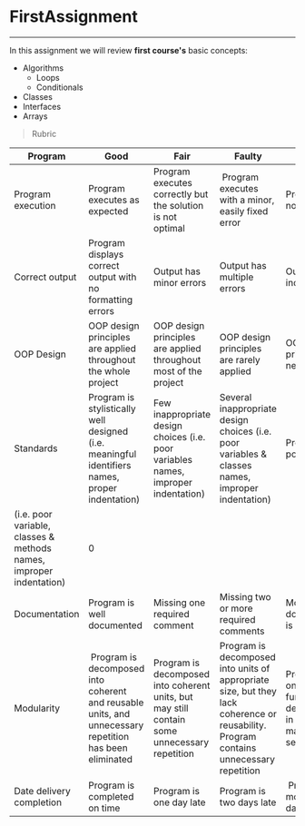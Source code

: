 # FirstAssignment
---
In this assignment we will review **first course's** basic concepts:

* Algorithms 
    * Loops
    * Conditionals
* Classes
* Interfaces
* Arrays

> Rubric

Program | Good | Fair | Faulty | Poor | Score
---------- | ---------- | ---------- | ---------- | ---------- | ----------
Program execution | Program executes as expected | Program executes correctly but the solution is not optimal | Program executes with a minor, easily fixed error | Program does not execute | 0
Correct output | Program displays correct output with no formatting errors | Output has minor errors | Output has multiple errors | Output is incorrect | 0
OOP Design | OOP design principles are applied throughout the whole project | OOP design principles are applied throughout most of the project | OOP design principles are rarely applied | OOP design principles are never applied | 0
Standards | Program is stylistically well designed (i.e. meaningful identifiers names, proper indentation) | Few inappropriate design choices (i.e. poor variables names, improper indentation) | Several inappropriate design choices (i.e. poor variables & classes names, improper indentation) | Program is poorly written.
(i.e. poor variable, classes & methods names, improper indentation) | 0
Documentation | Program is well documented | Missing one required comment | Missing two or more required comments | Most or all documentation is missing | 0
Modularity | Program is decomposed into coherent and reusable units, and unnecessary repetition has been eliminated | Program is decomposed into coherent units, but may still contain some unnecessary repetition | Program is decomposed into units of appropriate size, but they lack coherence or reusability. Program contains unnecessary repetition | Program is one big function or is decomposed in ways that make little sense | 0
Date delivery completion | Program is completed on time | Program is one day late | Program is two days late | Program is more than two days late | 0
 


